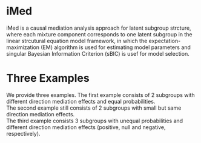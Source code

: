# iMed
iMed is a causal mediation analysis approach for latent subgroup strcture, where each mixture component corresponds to one latent subgroup in the linear strcutural equation model framework, in which the expectation-maximization (EM) algorithm is used for estimating model parameters and singular Bayesian Information Criterion (sBIC) is usef for model selection.

# Three Examples
We provide three examples. 
The first example consists of 2 subgroups with different direction mediation effects and equal probabilities.  
The second example still consists of 2 subgroups with small but same direction mediation effects.  
The third example consists 3 subgroups with unequal probabilities and different direction mediation effects (positive, null and negative, respectively).
